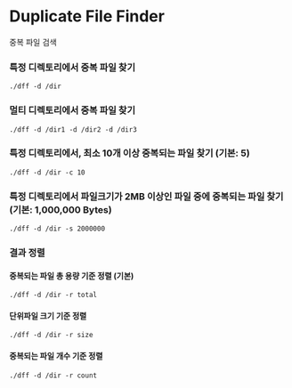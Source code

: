 # Duplicate File Finder

중복 파일 검색

### 특정 디렉토리에서 중복 파일 찾기 

    ./dff -d /dir
    
### 멀티 디렉토리에서 중복 파일 찾기

    ./dff -d /dir1 -d /dir2 -d /dir3
    
### 특정 디렉토리에서, 최소 10개 이상 중복되는 파일 찾기 (기본: 5)

    ./dff -d /dir -c 10
    
### 특정 디렉토리에서 파일크기가 2MB 이상인 파일 중에 중복되는 파일 찾기 (기본: 1,000,000 Bytes)

    ./dff -d /dir -s 2000000 

### 결과 정렬

#### 중복되는 파일 총 용량 기준 정렬 (기본)

    ./dff -d /dir -r total

#### 단위파일 크기 기준 정렬
 
    ./dff -d /dir -r size
    
#### 중복되는 파일 개수 기준 정렬    
    
    ./dff -d /dir -r count
    